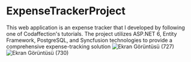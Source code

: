 # ExpenseTrackerProject
This web application is an expense tracker that I developed by following one of Codaffection's tutorials. The project utilizes ASP.NET 6, Entity Framework, PostgreSQL, and Syncfusion technologies to provide a comprehensive expense-tracking solution
![Ekran Görüntüsü (727)](https://github.com/Asli-Yilmaz/ExpenseTrackerProject/assets/75321471/4cfe56c9-3018-46e9-890c-da51e9d366f5)
![Ekran Görüntüsü (730)](https://github.com/Asli-Yilmaz/ExpenseTrackerProject/assets/75321471/4a5889bb-a6ab-4636-bb20-ebbaf71db197)
